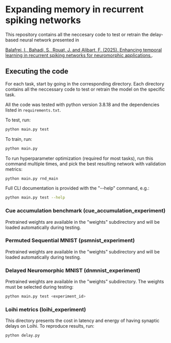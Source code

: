 # Expanding memory in recurrent spiking networks

This repository contains all the neccesary code to test or retrain the delay-based neural network presented in 

[Balafrej, I., Bahadi, S., Rouat, J. and Alibart, F. (2025). Enhancing temporal learning in recurrent spiking networks for neuromorphic applications.](https://arxiv.org/abs/2310.19067).

## Executing the code
For each task, start by going in the corresponding directory. Each directory contains all the neccessary code to test or retrain the model on the specific task. 

All the code was tested with python version 3.8.18 and the dependencies listed in `requirements.txt`.

To test, run:
```bash
python main.py test
```

To train, run:
```bash
python main.py
```

To run hyperparameter optimization (required for most tasks), run this command multiple times, and pick the best resulting network with validation metrics:
```bash
python main.py rnd_main
```

Full CLI documentation is provided with the "--help" command, e.g.:
```bash
python main.py test --help
```

### Cue accumulation benchmark (cue_accumulation_experiment)
Pretrained weights are available in the "weights" subdirectory and will be loaded automatically during testing. 

### Permuted Sequential MNIST (psmnist_experiment)
Pretrained weights are available in the "weights" subdirectory and will be loaded automatically during testing. 

### Delayed Neuromorphic MNIST (dnmnist_experiment)
Pretrained weights are available in the "weights" subdirectory. The weights must be selected during testing:
```bash
python main.py test <experiment_id>
```

### Loihi metrics (loihi_experiment)
This directory presents the cost in latency and energy of having synaptic delays on Loihi. To reproduce results, run:

```bash
python delay.py
```
